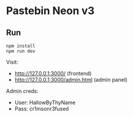 # Pastebin Neon v3

## Run
```
npm install
npm run dev
```

Visit: 
- http://127.0.0.1:3000/ (frontend)
- http://127.0.0.1:3000/admin.html (admin panel)

Admin creds:
- User: HallowByThyName
- Pass: cr1msonr3fused

